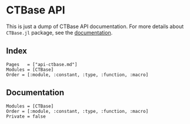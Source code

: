# CTBase API

This is just a dump of CTBase API documentation.
For more details about `CTBase.jl` package, see the [documentation](https://control-toolbox.org/docs/ctbase).

## Index

```@index
Pages   = ["api-ctbase.md"]
Modules = [CTBase]
Order = [:module, :constant, :type, :function, :macro]
```

## Documentation

```@autodocs
Modules = [CTBase]
Order = [:module, :constant, :type, :function, :macro]
Private = false
```
